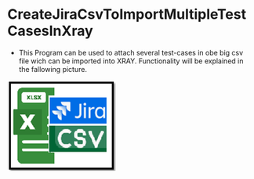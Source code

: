 # CreateJiraCsvToImportMultipleTestCasesInXray


- This Program can be used to attach several test-cases in obe big csv file wich can be imported into XRAY. Functionality will be explained in the fallowing picture. 

![Program Structure](./img/CreateJiraCsvToImportMultipleTestCasesInXray.png)

